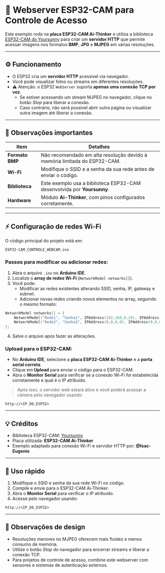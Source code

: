 # 📸 Webserver ESP32-CAM para Controle de Acesso

Este exemplo roda na **placa ESP32-CAM Ai-Thinker** e utiliza a biblioteca [ESP32-CAM do Yoursunny](https://github.com/Yoursunny/esp32cam) para criar um **servidor HTTP** que permite acessar imagens nos formatos **BMP**, **JPG** e **MJPEG** em várias resoluções.

---

## ⚙️ Funcionamento

- O ESP32 cria um **servidor HTTP** acessível via navegador.
- Você pode visualizar fotos ou streams em diferentes resoluções.
- ⚠️ Atenção: o ESP32 `WebServer` suporta **apenas uma conexão TCP por vez**.
  - Se estiver acessando um stream MJPEG no navegador, clique no botão *Stop* para liberar a conexão.
  - Caso contrário, não será possível abrir outra página ou visualizar outra imagem até liberar a conexão.

---


## 📝 Observações importantes

| Item | Detalhes |
|------|----------|
| **Formato BMP** | Não recomendado em alta resolução devido à memória limitada do ESP32-CAM. |
| **Wi-Fi** | Modifique o SSID e a senha da sua rede antes de enviar o código. |
| **Biblioteca** | Este exemplo usa a biblioteca ESP32-CAM desenvolvida por **Yoursunny**. |
| **Hardware** | Módulo **Ai-Thinker**, com pinos configurados corretamente. |

---

## ⚡ Configuração de redes Wi-Fi

O código principal do projeto está em:  

```
ESP32-CAM_CONTROLE_WEBCAM.ino
````

### Passos para modificar ou adicionar redes:

1. Abra o arquivo `.ino` no **Arduino IDE**.  
2. Localize o **array de redes Wi-Fi** (`NetworkModel networks[]`).  
3. Você pode:
   - Modificar as redes existentes alterando SSID, senha, IP, gateway e subnet.  
   - Adicionar novas redes criando novos elementos no array, seguindo o mesmo formato:

```cpp
NetworkModel networks[] = {
    NetworkModel("Rede1", "Senha1", IPAddress(192,168,0,20), IPAddress(192,168,0,1), IPAddress(255,255,255,0)),
    NetworkModel("Rede2", "Senha2", IPAddress(0,0,0,0), IPAddress(0,0,0,0), IPAddress(0,0,0,0)) // sem IP fixo (DHCP)
};
````

4. Salve o arquivo após fazer as alterações.

### Upload para o ESP32-CAM:

* No **Arduino IDE**, selecione a **placa ESP32-CAM Ai-Thinker** e a **porta serial correta**.
* Clique em **Upload** para enviar o código para o ESP32-CAM.
* Abra o **Monitor Serial** para verificar se a conexão Wi-Fi foi estabelecida corretamente e qual é o IP atribuído.

> Após isso, o servidor web estará ativo e você poderá acessar a câmera pelo navegador usando:

```
http://<IP_DO_ESP32>
```

---

## 💡 Créditos

* Biblioteca ESP32-CAM: [Yoursunny](https://github.com/Yoursunny/esp32cam)
* Placa utilizada: **ESP32-CAM Ai-Thinker**
* Exemplo adaptado para conexão Wi-Fi e servidor HTTP por: **@Isac-Eugenio**

---

## 🚀 Uso rápido

1. Modifique o SSID e senha da sua rede Wi-Fi no código.
2. Compile e envie para o ESP32-CAM Ai-Thinker.
3. Abra o **Monitor Serial** para verificar o IP atribuído.
4. Acesse pelo navegador usando:

```
http://<IP_DO_ESP32>
```

---

## 🎨 Observações de design

* Resoluções menores no MJPEG oferecem mais fluidez e menos consumo de memória.
* Utilize o botão *Stop* do navegador para encerrar streams e liberar a conexão TCP.
* Para projetos de controle de acesso, combine este webserver com sensores e sistemas de autenticação externos.

